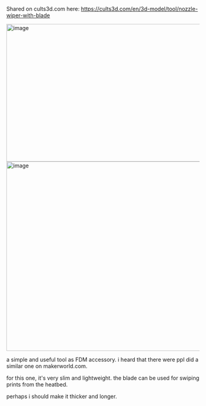 Shared on cults3d.com here: https://cults3d.com/en/3d-model/tool/nozzle-wiper-with-blade 

<img width="530" height="359" alt="image" src="https://github.com/user-attachments/assets/5825b81c-d8f1-44c2-aa89-2df39b1c8996" />

<img width="936" height="494" alt="image" src="https://github.com/user-attachments/assets/86776b56-dd8a-436e-8355-632963483219" />

a simple and useful tool as FDM accessory. i heard that there were ppl did a similar one on makerworld.com.

for this one, it's very slim and lightweight. the blade can be used for swiping prints from the heatbed. 

perhaps i should make it thicker and longer. 

